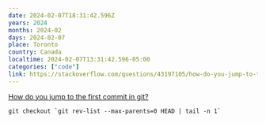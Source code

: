 ```yaml
---
date: 2024-02-07T18:31:42.596Z
years: 2024
months: 2024-02
days: 2024-02-07
place: Toronto
country: Canada
localtime: 2024-02-07T13:31:42.596-05:00
categories: ["code"]
link: https://stackoverflow.com/questions/43197105/how-do-you-jump-to-the-first-commit-in-git
---
```

[How do you jump to the first commit in git?](https://stackoverflow.com/questions/43197105/how-do-you-jump-to-the-first-commit-in-git)

```
git checkout `git rev-list --max-parents=0 HEAD | tail -n 1`
```

